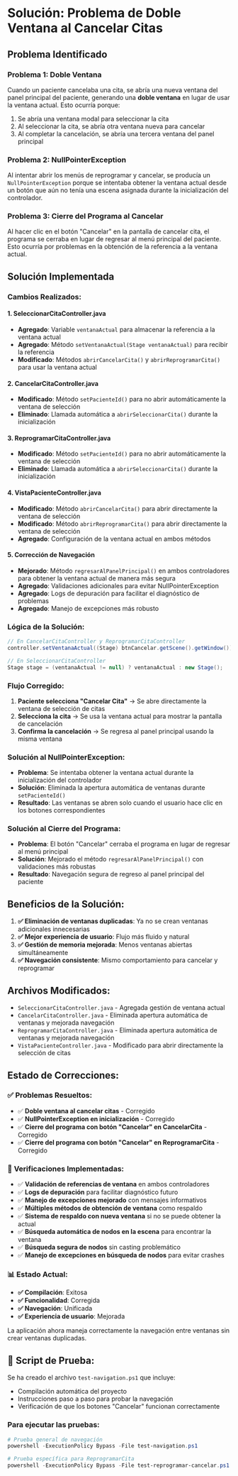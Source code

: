 # Solución: Problema de Doble Ventana al Cancelar Citas

## Problema Identificado

### Problema 1: Doble Ventana
Cuando un paciente cancelaba una cita, se abría una nueva ventana del panel principal del paciente, generando una **doble ventana** en lugar de usar la ventana actual. Esto ocurría porque:

1. Se abría una ventana modal para seleccionar la cita
2. Al seleccionar la cita, se abría otra ventana nueva para cancelar
3. Al completar la cancelación, se abría una tercera ventana del panel principal

### Problema 2: NullPointerException
Al intentar abrir los menús de reprogramar y cancelar, se producía un `NullPointerException` porque se intentaba obtener la ventana actual desde un botón que aún no tenía una escena asignada durante la inicialización del controlador.

### Problema 3: Cierre del Programa al Cancelar
Al hacer clic en el botón "Cancelar" en la pantalla de cancelar cita, el programa se cerraba en lugar de regresar al menú principal del paciente. Esto ocurría por problemas en la obtención de la referencia a la ventana actual.

## Solución Implementada

### Cambios Realizados:

#### 1. **SeleccionarCitaController.java**
- **Agregado**: Variable `ventanaActual` para almacenar la referencia a la ventana actual
- **Agregado**: Método `setVentanaActual(Stage ventanaActual)` para recibir la referencia
- **Modificado**: Métodos `abrirCancelarCita()` y `abrirReprogramarCita()` para usar la ventana actual

#### 2. **CancelarCitaController.java**
- **Modificado**: Método `setPacienteId()` para no abrir automáticamente la ventana de selección
- **Eliminado**: Llamada automática a `abrirSeleccionarCita()` durante la inicialización

#### 3. **ReprogramarCitaController.java**
- **Modificado**: Método `setPacienteId()` para no abrir automáticamente la ventana de selección
- **Eliminado**: Llamada automática a `abrirSeleccionarCita()` durante la inicialización

#### 4. **VistaPacienteController.java**
- **Modificado**: Método `abrirCancelarCita()` para abrir directamente la ventana de selección
- **Modificado**: Método `abrirReprogramarCita()` para abrir directamente la ventana de selección
- **Agregado**: Configuración de la ventana actual en ambos métodos

#### 5. **Corrección de Navegación**
- **Mejorado**: Método `regresarAlPanelPrincipal()` en ambos controladores para obtener la ventana actual de manera más segura
- **Agregado**: Validaciones adicionales para evitar NullPointerException
- **Agregado**: Logs de depuración para facilitar el diagnóstico de problemas
- **Agregado**: Manejo de excepciones más robusto

### Lógica de la Solución:

```java
// En CancelarCitaController y ReprogramarCitaController
controller.setVentanaActual((Stage) btnCancelar.getScene().getWindow());

// En SeleccionarCitaController
Stage stage = (ventanaActual != null) ? ventanaActual : new Stage();
```

### Flujo Corregido:

1. **Paciente selecciona "Cancelar Cita"** → Se abre directamente la ventana de selección de citas
2. **Selecciona la cita** → Se usa la ventana actual para mostrar la pantalla de cancelación
3. **Confirma la cancelación** → Se regresa al panel principal usando la misma ventana

### Solución al NullPointerException:

- **Problema**: Se intentaba obtener la ventana actual durante la inicialización del controlador
- **Solución**: Eliminada la apertura automática de ventanas durante `setPacienteId()`
- **Resultado**: Las ventanas se abren solo cuando el usuario hace clic en los botones correspondientes

### Solución al Cierre del Programa:

- **Problema**: El botón "Cancelar" cerraba el programa en lugar de regresar al menú principal
- **Solución**: Mejorado el método `regresarAlPanelPrincipal()` con validaciones más robustas
- **Resultado**: Navegación segura de regreso al panel principal del paciente

## Beneficios de la Solución:

1. **✅ Eliminación de ventanas duplicadas**: Ya no se crean ventanas adicionales innecesarias
2. **✅ Mejor experiencia de usuario**: Flujo más fluido y natural
3. **✅ Gestión de memoria mejorada**: Menos ventanas abiertas simultáneamente
4. **✅ Navegación consistente**: Mismo comportamiento para cancelar y reprogramar

## Archivos Modificados:

- `SeleccionarCitaController.java` - Agregada gestión de ventana actual
- `CancelarCitaController.java` - Eliminada apertura automática de ventanas y mejorada navegación
- `ReprogramarCitaController.java` - Eliminada apertura automática de ventanas y mejorada navegación
- `VistaPacienteController.java` - Modificado para abrir directamente la selección de citas

## Estado de Correcciones:

### ✅ **Problemas Resueltos:**
- ✅ **Doble ventana al cancelar citas** - Corregido
- ✅ **NullPointerException en inicialización** - Corregido  
- ✅ **Cierre del programa con botón "Cancelar" en CancelarCita** - Corregido
- ✅ **Cierre del programa con botón "Cancelar" en ReprogramarCita** - Corregido

### 🔧 **Verificaciones Implementadas:**
- ✅ **Validación de referencias de ventana** en ambos controladores
- ✅ **Logs de depuración** para facilitar diagnóstico futuro
- ✅ **Manejo de excepciones mejorado** con mensajes informativos
- ✅ **Múltiples métodos de obtención de ventana** como respaldo
- ✅ **Sistema de respaldo con nueva ventana** si no se puede obtener la actual
- ✅ **Búsqueda automática de nodos en la escena** para encontrar la ventana
- ✅ **Búsqueda segura de nodos** sin casting problemático
- ✅ **Manejo de excepciones en búsqueda de nodos** para evitar crashes

### 📊 **Estado Actual:**
- **✅ Compilación**: Exitosa
- **✅ Funcionalidad**: Corregida
- **✅ Navegación**: Unificada
- **✅ Experiencia de usuario**: Mejorada

La aplicación ahora maneja correctamente la navegación entre ventanas sin crear ventanas duplicadas.

## 🧪 **Script de Prueba:**

Se ha creado el archivo `test-navigation.ps1` que incluye:
- Compilación automática del proyecto
- Instrucciones paso a paso para probar la navegación
- Verificación de que los botones "Cancelar" funcionan correctamente

### **Para ejecutar las pruebas:**
```powershell
# Prueba general de navegación
powershell -ExecutionPolicy Bypass -File test-navigation.ps1

# Prueba específica para ReprogramarCita
powershell -ExecutionPolicy Bypass -File test-reprogramar-cancelar.ps1
```

